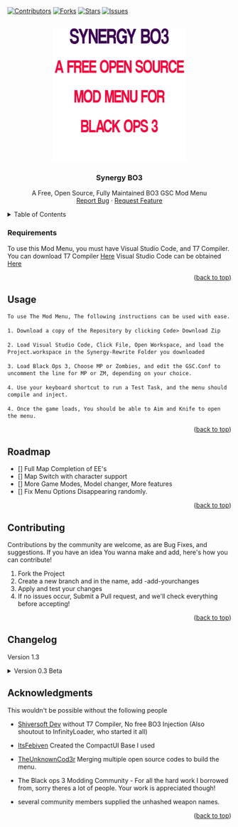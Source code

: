 <div id="top"></div>

[![Contributors][contributors-shield]][contributors-url]
[![Forks][forks-shield]][forks-url]
[![Stars][stars-shield]][stars-url]
[![Issues][issues-shield]][issues-url]



<!-- PROJECT LOGO -->
<br />
<div align="center">
  <a href="https://github.com/TheUnknownCod3r/Synergy-Rewrite">
    <img src="/images/Logo.png" alt="Logo" width="300" height="300">
  </a>

  <h3 align="center">Synergy BO3</h3>

  <p align="center">
	A Free, Open Source, Fully Maintained BO3 GSC Mod Menu
    <br />
    <a href="https://github.com/TheUnknownCod3r/Synergy-Rewrite/issues">Report Bug</a>
    ·
    <a href="https://github.com/TheUnknownCod3r/Synergy-Rewrite/issues">Request Feature</a>
  </p>
</div>



<!-- TABLE OF CONTENTS -->
<details>
  <summary>Table of Contents</summary>
  <ol>
    <li><a href="#requirements">Requirements</a></li>
    <li><a href="#usage">Usage</a></li>
    <li><a href="#roadmap">Roadmap</a></li>
    <li><a href="#contributing">Contributing</a></li>
	  <li><a href="#changelog">Changelog</a></li>
    <li><a href="#acknowledgments">Acknowledgments</a></li>
  </ol>
</details>




### Requirements

To use this Mod Menu, you must have Visual Studio Code, and T7 Compiler.
You can download T7 Compiler [Here](https://www.github.com/shiversoftdev/t7-compiler/releases/)
Visual Studio Code can be obtained [Here](https://code.visualstudio.com/)

<p align="right">(<a href="#top">back to top</a>)</p>



<!-- USAGE EXAMPLES -->
## Usage
	To use The Mod Menu, The following instructions can be used with ease. 
	
	1. Download a copy of the Repository by clicking Code> Download Zip
	
	2. Load Visual Studio Code, Click File, Open Workspace, and load the Project.workspace in the Synergy-Rewrite Folder you downloaded
	
	3. Load Black Ops 3, Choose MP or Zombies, and edit the GSC.Conf to uncomment the line for MP or ZM, depending on your choice.
	
	4. Use your keyboard shortcut to run a Test Task, and the menu should compile and inject.
	
	4. Once the game loads, You should be able to Aim and Knife to open the menu. 

<p align="right">(<a href="#top">back to top</a>)</p>



<!-- ROADMAP -->
## Roadmap

- [] Full Map Completion of EE's
- [] Map Switch with character support
- [] More Game Modes, Model changer, More features
- [] Fix Menu Options Disappearing randomly.


<p align="right">(<a href="#top">back to top</a>)</p>



<!-- CONTRIBUTING -->
## Contributing

Contributions by the community are welcome, as are Bug Fixes, and suggestions. If you have an idea You wanna make and add, here's how you can contribute!

1. Fork the Project
2. Create a new branch and in the name, add -add-yourchanges
3. Apply and test your changes
4. If no issues occur, Submit a Pull request, and we'll check everything before accepting!

<p align="right">(<a href="#top">back to top</a>)</p>

## Changelog

Version 1.3
<details>
	<summary>
		Version 0.3 Beta
	</summary>
	Added a v0.3b Source code for the Rewrite
</details>


<!-- ACKNOWLEDGMENTS -->
## Acknowledgments

This wouldn't be possible without the following people

* [Shiversoft Dev](https://www.github.com/shiversoftdev/T7-compiler)
	without T7 Compiler, No free BO3 Injection (Also shoutout to InfinityLoader, who started it all)

* [ItsFebiven](https://github.com/ItsFebiven/)
	Created the CompactUI Base I used

* [TheUnknownCod3r](https://www.github.com/TheUnknownCod3r/)
	Merging multiple open source codes to build the menu.
	
* The Black ops 3 Modding Community - For all the hard work I borrowed from, sorry theres a lot of people. Your work is appreciated though!
	
* several community members supplied the unhashed weapon names. 

<p align="right">(<a href="#top">back to top</a>)</p>



<!-- MARKDOWN LINKS & IMAGES -->
<!-- https://www.markdownguide.org/basic-syntax/#reference-style-links -->
[contributors-shield]: https://img.shields.io/github/contributors/TheUnknownCod3r/Synergy-Rewrite.svg?style=for-the-badge
[contributors-url]: https://github.com/TheUnknownCod3r/Synergy-Rewrite/graphs/contributors
[forks-shield]: https://img.shields.io/github/forks/TheUnknownCod3r/Synergy-Rewrite.svg?style=for-the-badge
[forks-url]: https://github.com/TheUnknownCod3r/Synergy-Rewrite/network/members
[stars-shield]: https://img.shields.io/github/stars/TheUnknownCod3r/Synergy-Rewrite.svg?style=for-the-badge
[stars-url]: https://github.com/TheUnknownCod3r/Synergy-Rewrite/stargazers
[issues-shield]: https://img.shields.io/github/issues/TheUnknownCod3r/Synergy-Rewrite.svg?style=for-the-badge
[issues-url]: https://github.com/TheUnknownCod3r/Synergy-Rewrite/issues
[license-shield]: https://img.shields.io/github/license/TheUnknownCod3r/Synergy-Rewrite.svg?style=for-the-badge
[license-url]: https://github.com/TheUnknownCod3r/Synergy-Rewrite/blob/master/LICENSE.txt
